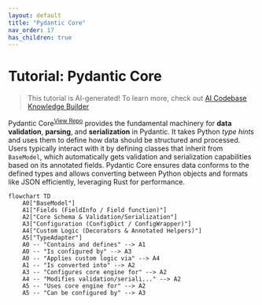```yaml
---
layout: default
title: "Pydantic Core"
nav_order: 17
has_children: true
---
```


# Tutorial: Pydantic Core

> This tutorial is AI-generated! To learn more, check out [AI Codebase Knowledge Builder](https://github.com/The-Pocket/Tutorial-Codebase-Knowledge)

Pydantic Core<sup>[View Repo](https://github.com/pydantic/pydantic/tree/6c38dc93f40a47f4d1350adca9ec0d72502e223f/pydantic)</sup> provides the fundamental machinery for **data validation**, **parsing**, and **serialization** in Pydantic. It takes Python *type hints* and uses them to define how data should be structured and processed. Users typically interact with it by defining classes that inherit from `BaseModel`, which automatically gets validation and serialization capabilities based on its annotated fields. Pydantic Core ensures data conforms to the defined types and allows converting between Python objects and formats like JSON efficiently, leveraging Rust for performance.

```mermaid
flowchart TD
    A0["BaseModel"]
    A1["Fields (FieldInfo / Field function)"]
    A2["Core Schema & Validation/Serialization"]
    A3["Configuration (ConfigDict / ConfigWrapper)"]
    A4["Custom Logic (Decorators & Annotated Helpers)"]
    A5["TypeAdapter"]
    A0 -- "Contains and defines" --> A1
    A0 -- "Is configured by" --> A3
    A0 -- "Applies custom logic via" --> A4
    A1 -- "Is converted into" --> A2
    A3 -- "Configures core engine for" --> A2
    A4 -- "Modifies validation/seriali..." --> A2
    A5 -- "Uses core engine for" --> A2
    A5 -- "Can be configured by" --> A3
```